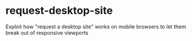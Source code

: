 # request-desktop-site
Exploit how "request a desktop site" works on mobile browsers to let them break out of responsive viewports
